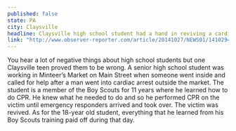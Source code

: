 ```yaml
---
published: false
state: PA
city: Claysville
headline: Claysville high school student had a hand in reviving a cardiac arrest victim
link: "http://www.observer-reporter.com/article/20141027/NEWS01/141029466"
---
```


You hear a lot of negative things about high school students but one Claysville teen proved them to be wrong. A senior high school student was working in Minteer’s Market on Main Street when someone went inside and called for help after a man went into cardiac arrest outside the market. The student is a member of the Boy Scouts for 11 years where he learned how to do CPR. He knew what he needed to do and so he performed CPR on the victim until emergency responders arrived and took over. The victim was revived. As for the 18-year old student, everything that he learned from his Boy Scouts training paid off during that day.